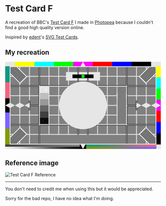 # Test Card F

A recreation of BBC's [Test Card F](https://en.wikipedia.org/wiki/Test_Card_F) I made in [Photopea](https://www.photopea.com) because I couldn't find a good high quality version online.

Inspired by [edent](https://github.com/edent)'s [SVG Test Cards](https://github.com/edent/SVGtestcard).

## My recreation
![Test Card F Recreation](https://github.com/B1BU/Test-Card-F/raw/main/test-card-f.png)

## Reference image

![Test Card F Reference](https://github.com/B1BU/Test-Card-F/raw/main/test-card-f%20reference.png)

***

You don't need to credit me when using this but it would be appreciated.

Sorry for the bad repo, I have no idea what I'm doing.
